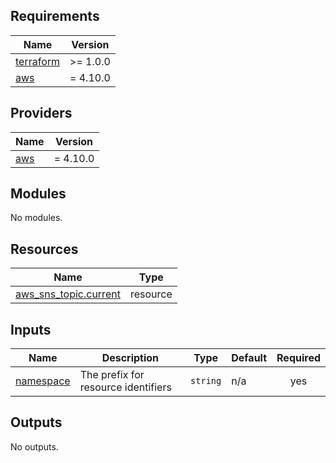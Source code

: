 ## Requirements

| Name | Version |
|------|---------|
| <a name="requirement_terraform"></a> [terraform](#requirement\_terraform) | >= 1.0.0 |
| <a name="requirement_aws"></a> [aws](#requirement\_aws) | = 4.10.0 |

## Providers

| Name | Version |
|------|---------|
| <a name="provider_aws"></a> [aws](#provider\_aws) | = 4.10.0 |

## Modules

No modules.

## Resources

| Name | Type |
|------|------|
| [aws_sns_topic.current](https://registry.terraform.io/providers/hashicorp/aws/4.10.0/docs/resources/sns_topic) | resource |

## Inputs

| Name | Description | Type | Default | Required |
|------|-------------|------|---------|:--------:|
| <a name="input_namespace"></a> [namespace](#input\_namespace) | The prefix for resource identifiers | `string` | n/a | yes |

## Outputs

No outputs.
